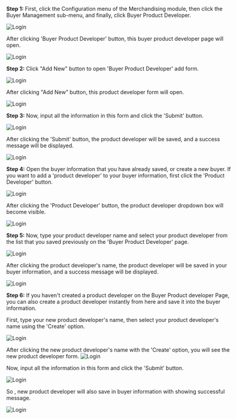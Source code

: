  
<div style="width: 600px; font-size:14px">

**Step 1:** First, click the Configuration menu of the Merchandising module, then click the Buyer Management sub-menu, and finally, click Buyer Product Developer.

<img src="Image/ProDev1_ClickBuyerProDev.png" alt="Login" title="Login">

After clicking 'Buyer Product Developer' button, this buyer product developer page will open.

<img src="Image/ProDev1_BuyerProDevPage.png" alt="Login" title="Login">

**Step 2:** Click "Add New" button to open 'Buyer Product Developer' add form.

<img src="Image/ProDev2_ClickAddNew.png" alt="Login" title="Login">

After clicking "Add New" button, this product developer form will open.

<img src="Image/ProDev2_ProDevAddForm.png" alt="Login" title="Login">

**Step 3:** Now, input all the information in this form and click the 'Submit' button.

<img src="Image/ProDev3_ClickSubmit.png" alt="Login" title="Login">

After clicking the 'Submit' button, the product developer will be saved, and a success message will be displayed.

<img src="Image/ProDev3_ProDevSave.png" alt="Login" title="Login">

**Step 4:** Open the buyer information that you have already saved, or create a new buyer. If you want to add a 'product developer' to your buyer information, first click the 'Product Developer' button.

<img src="Image/ProDev4_ClickProDevtButton.png" alt="Login" title="Login">

After clicking the 'Product Developer' button, the product developer dropdown box will become visible.

<img src="Image/ProDev4_ProDevDropdow.png" alt="Login" title="Login">

**Step 5:** Now, type your product developer  name and select your product developer  from the list that you saved previously on the 'Buyer Product Developer'  page.

<img src="Image/ProDev5_ClickSavedProDevName.png" alt="Login" title="Login">

After clicking the product developer's name, the product developer will be saved in your buyer information, and a success message will be displayed.

<img src="Image/ProDev5_SaveProDevName.png" alt="Login" title="Login">

**Step 6:** If you haven't created a product developer on the Buyer Product developer Page, you can also create a product developer instantly from here and save it into the buyer information.

First, type your new product developer's name, then select your product developer's name using the 'Create' option.

<img src="Image/ProDev6_NewProDevName.png" alt="Login" title="Login">

After clicking the new product developer's name with the 'Create' option, you will see the new product developer form.
<img src="Image/ProDev6_NewProDevNameForm.png" alt="Login" title="Login">

Now, input all the information in this form and click the 'Submit' button.

<img src="Image/ProDev6_ClickSubmit.png" alt="Login" title="Login">

So , new product developer will also save in buyer information with showing successful message.

<img src="Image/ProDev6_NewProDevNameSave.png" alt="Login" title="Login">


</div>



